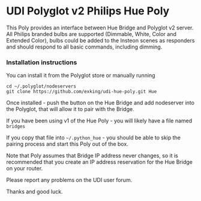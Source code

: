 # UDI Polyglot v2 Philips Hue Poly 

This Poly provides an interface between Hue Bridge and Polyglot v2 server.
All Philips branded bulbs are supported (Dimmable, White, Color and Extended Color),
bulbs could be added to the Insteon scenes as responders and should respond to all basic commands, including dimming.

### Installation instructions

You can install it from the Polyglot store or manually running
```
cd ~/.polyglot/nodeservers
git clone https://github.com/exking/udi-hue-poly.git Hue
```

Once installed - push the button on the Hue Bridge and add nodeserver into the Polyglot, that will allow it to pair with the Bridge.

If you have been using v1 of the Hue Poly - you will likely have a file named `bridges`

If you copy that file into `~/.python_hue` - you should be able to skip the pairing process and start this Poly out of the box.

Note that Poly assumes that Bridge IP address never changes, so it is recommended that you create an IP address reservation for the Hue Bridge on your router.

Please report any problems on the UDI user forum.

Thanks and good luck.

